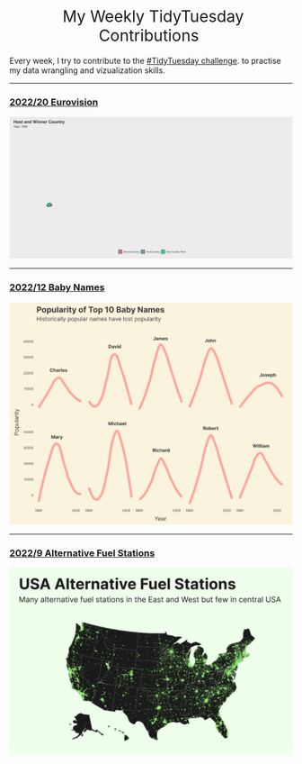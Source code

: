 <h1 style="font-weight:normal" align="center">
  &nbsp;My Weekly TidyTuesday Contributions&nbsp;
</h1>

</div>

Every week, I try to contribute to the [#TidyTuesday challenge](https://github.com/rfordatascience/tidytuesday). to practise my data wrangling and vizualization skills.

</div>


<!-- toc -->
<!-- * **2022**
  - [Alternative Fuel Stations](https://github.com/saatvikkher/TidyTuesday/blob/main/plots/alternativefuelstation.png)
  - [Baby Names](https://github.com/saatvikkher/TidyTuesday/blob/main/plots/Babynames.png)
  - Collegiate Sports Budgets
  - Crossword Puzzles and Clues
  - Kaggle Hidden Gems
  - Solar/Wind utilities
  - [Eurovision](https://github.com/saatvikkher/TidyTuesday/blob/24aa21ab4e5acf97d83b093da5f9867c26ca36a7/plots/Eurovision.gif)
 -->


***

### [2022/20 Eurovision](https://github.com/saatvikkher/TidyTuesday/blob/24aa21ab4e5acf97d83b093da5f9867c26ca36a7/plots/Eurovision.gif)

![plots/Eurovision.gif](https://github.com/saatvikkher/TidyTuesday/blob/24aa21ab4e5acf97d83b093da5f9867c26ca36a7/plots/Eurovision.gif)

***

### [2022/12 Baby Names](https://github.com/saatvikkher/TidyTuesday/blob/main/plots/Babynames.png)

![plots/Babynames.png](https://github.com/saatvikkher/TidyTuesday/blob/main/plots/Babynames.png)

***

### [2022/9 Alternative Fuel Stations](https://github.com/saatvikkher/TidyTuesday/blob/main/plots/alternativefuelstation.png)

![plots/alternativefuelstation.png](https://github.com/saatvikkher/TidyTuesday/blob/main/plots/alternativefuelstation.png)
